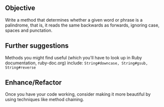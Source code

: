 ## Objective

Write a method that determines whether a given word or phrase is a palindrome, that is, it reads the same backwards as forwards, ignoring case, spaces and punctation.

## Further suggestions

Methods you might find useful (which you'll have to look up in Ruby documentation, ruby-doc.org) include: `String#downcase, String#gsub, String#reverse`

## Enhance/Refactor

Once you have your code working, consider making it more beautiful by using techniques like method chaining.
